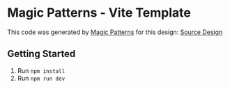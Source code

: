 # Magic Patterns - Vite Template

This code was generated by [Magic Patterns](https://magicpatterns.com) for this design: [Source Design](https://www.magicpatterns.com/c/a26wbfgokvf2x2ydnwgivj)

## Getting Started

1. Run `npm install`
2. Run `npm run dev`
